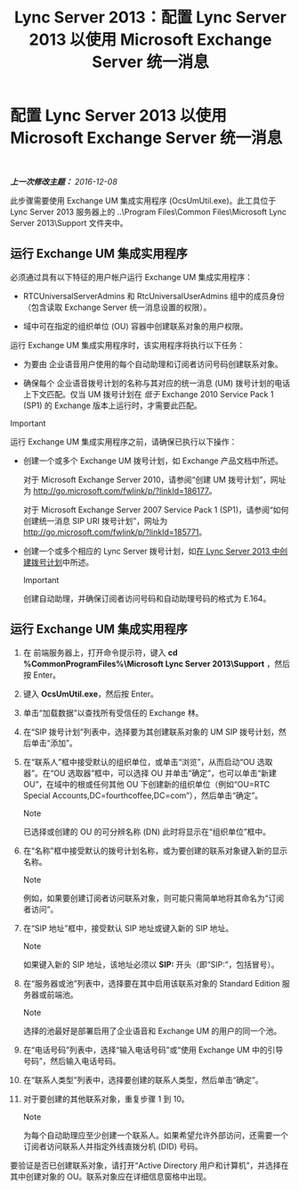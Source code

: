 ﻿---
title: Lync Server 2013：配置 Lync Server 2013 以使用 Microsoft Exchange Server 统一消息
TOCTitle: 配置 Lync Server 2013 以使用 Microsoft Exchange Server 统一消息
ms:assetid: 1098ae4d-f57f-44f3-804e-39889d9fc14e
ms:mtpsurl: https://technet.microsoft.com/zh-cn/library/Gg398193(v=OCS.15)
ms:contentKeyID: 49312029
ms.date: 12/10/2016
mtps_version: v=OCS.15
ms.translationtype: HT
---

# 配置 Lync Server 2013 以使用 Microsoft Exchange Server 统一消息

 

_**上一次修改主题：** 2016-12-08_

此步骤需要使用 Exchange UM 集成实用程序 (OcsUmUtil.exe)。此工具位于 Lync Server 2013 服务器上的 ..\\Program Files\\Common Files\\Microsoft Lync Server 2013\\Support 文件夹中。

## 运行 Exchange UM 集成实用程序

必须通过具有以下特征的用户帐户运行 Exchange UM 集成实用程序：

  - RTCUniversalServerAdmins 和 RtcUniversalUserAdmins 组中的成员身份（包含读取 Exchange Server 统一消息设置的权限）。

  - 域中可在指定的组织单位 (OU) 容器中创建联系对象的用户权限。

运行 Exchange UM 集成实用程序时，该实用程序将执行以下任务：

  - 为要由 企业语音用户使用的每个自动助理和订阅者访问号码创建联系对象。

  - 确保每个 企业语音拨号计划的名称与其对应的统一消息 (UM) 拨号计划的电话上下文匹配。仅当 UM 拨号计划在 *低于* Exchange 2010 Service Pack 1 (SP1) 的 Exchange 版本上运行时，才需要此匹配。

> [!IMPORTANT]  
> 运行 Exchange UM 集成实用程序之前，请确保已执行以下操作：
<ul>
<li><p>创建一个或多个 Exchange UM 拨号计划，如 Exchange 产品文档中所述。</p>
<p>对于 Microsoft Exchange Server 2010，请参阅“创建 UM 拨号计划”，网址为 <a href="http://go.microsoft.com/fwlink/p/?linkid=186177">http://go.microsoft.com/fwlink/p/?linkId=186177</a>。</p>
<p>对于 Microsoft Exchange Server 2007 Service Pack 1 (SP1)，请参阅“如何创建统一消息 SIP URI 拨号计划”，网址为 <a href="http://go.microsoft.com/fwlink/p/?linkid=185771">http://go.microsoft.com/fwlink/p/?linkId=185771</a>。</p></li>
<li><p>创建一个或多个相应的 Lync Server 拨号计划，如<a href="lync-server-2013-create-a-dial-plan.md">在 Lync Server 2013 中创建拨号计划</a>中所述。</p>

> [!IMPORTANT]  
> <p>创建自动助理，并确保订阅者访问号码和自动助理号码的格式为 E.164。</p>

</li>
</ul>


## 运行 Exchange UM 集成实用程序

1.  在 前端服务器上，打开命令提示符，键入 **cd %CommonProgramFiles%\\Microsoft Lync Server 2013\\Support** ，然后按 Enter。

2.  键入 **OcsUmUtil.exe**，然后按 Enter。

3.  单击“加载数据”以查找所有受信任的 Exchange 林。

4.  在“SIP 拨号计划”列表中，选择要为其创建联系对象的 UM SIP 拨号计划，然后单击“添加”。

5.  在“联系人”框中接受默认的组织单位，或单击“浏览”，从而启动“OU 选取器”。在“OU 选取器”框中，可以选择 OU 并单击“确定”，也可以单击“新建 OU”，在域中的根或任何其他 OU 下创建新的组织单位（例如“OU=RTC Special Accounts,DC=fourthcoffee,DC=com”），然后单击“确定”。
    
    > [!NOTE]  
    > 已选择或创建的 OU 的可分辨名称 (DN) 此时将显示在“组织单位”框中。
    


6.  在“名称”框中接受默认的拨号计划名称，或为要创建的联系对象键入新的显示名称。
    
    > [!NOTE]  
    > 例如，如果要创建订阅者访问联系对象，则可能只需简单地将其命名为“订阅者访问”。
    


7.  在“SIP 地址”框中，接受默认 SIP 地址或键入新的 SIP 地址。
    
    > [!NOTE]  
    > 如果键入新的 SIP 地址，该地址必须以 <strong>SIP:</strong> 开头（即“SIP:”，包括冒号）。
    


8.  在“服务器或池”列表中，选择要在其中启用该联系对象的 Standard Edition 服务器或前端池。
    
    > [!NOTE]  
    > 选择的池最好是部署启用了企业语音和 Exchange UM 的用户的同一个池。
    


9.  在“电话号码”列表中，选择“输入电话号码”或“使用 Exchange UM 中的引导号码”，然后输入电话号码。

10. 在“联系人类型”列表中，选择要创建的联系人类型，然后单击“确定”。

11. 对于要创建的其他联系对象，重复步骤 1 到 10。
    
    > [!NOTE]  
    > 为每个自动助理应至少创建一个联系人。如果希望允许外部访问，还需要一个订阅者访问联系人并指定外线直拨分机 (DID) 号码。
    


要验证是否已创建联系对象，请打开“Active Directory 用户和计算机”，并选择在其中创建对象的 OU。联系对象应在详细信息窗格中出现。

